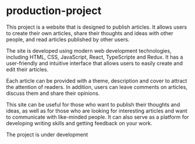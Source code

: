 # production-project
This project is a website that is designed to publish articles. It allows users to create their own articles, share their thoughts and ideas with other people, and read articles published by other users.

The site is developed using modern web development technologies, including HTML, CSS, JavaScript, React, TypeScripte and Redux. It has a user-friendly and intuitive interface that allows users to easily create and edit their articles.

Each article can be provided with a theme, description and cover to attract the attention of readers. In addition, users can leave comments on articles, discuss them and share their opinions.

This site can be useful for those who want to publish their thoughts and ideas, as well as for those who are looking for interesting articles and want to communicate with like-minded people. It can also serve as a platform for developing writing skills and getting feedback on your work.


The project is under development
